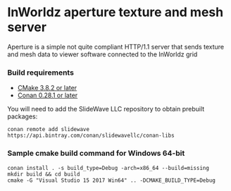 # InWorldz aperture texture and mesh server

Aperture is a simple not quite compliant HTTP/1.1 server that sends texture and
mesh data to viewer software connected to the InWorldz grid

### Build requirements
- [CMake 3.8.2 or later](https://cmake.org/)
- [Conan 0.28.1 or later](https://www.conan.io/)

You will need to add the SlideWave LLC repository to obtain prebuilt packages:
```
conan remote add slidewave https://api.bintray.com/conan/slidewavellc/conan-libs
```

### Sample cmake build command for Windows 64-bit

```
conan install . -s build_type=Debug -arch=x86_64 --build=missing
mkdir build && cd build
cmake -G "Visual Studio 15 2017 Win64" .. -DCMAKE_BUILD_TYPE=Debug
```

